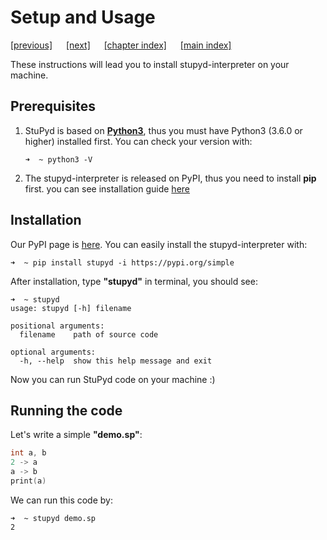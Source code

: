 # Setup and Usage

[[previous]]() &emsp;
[[next]]() &emsp;
[[chapter index]](getting-started.html) &emsp;
[[main index]](../index.html) &emsp;

These instructions will lead you to install stupyd-interpreter on your machine.

## Prerequisites

1. StuPyd is based on [**Python3**](https://www.python.org), thus you must have Python3 (3.6.0 or higher) installed first. You can check your version with:

	```	
	➜  ~ python3 -V
	```

2. The stupyd-interpreter is released on PyPI, thus you need to install **pip** first. you can see installation guide [here](https://pip.pypa.io/en/stable/installing/)

## Installation

Our PyPI page is [here](https://pypi.org/project/stupyd/). You can easily install the stupyd-interpreter with:

```
➜  ~ pip install stupyd -i https://pypi.org/simple
```

After installation, type **"stupyd"** in terminal, you should see:

```
➜  ~ stupyd
usage: stupyd [-h] filename

positional arguments:
  filename    path of source code

optional arguments:
  -h, --help  show this help message and exit
```

Now you can run StuPyd code on your machine :)

## Running the code

Let's write a simple **"demo.sp"**:

~~~c
int a, b
2 -> a
a -> b
print(a)
~~~

We can run this code by:

```
➜  ~ stupyd demo.sp
2
```
